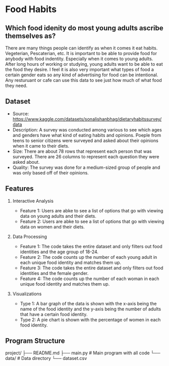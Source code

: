 # Food Habits 

## Which food idenity do most young adults ascribe themselves as?
There are many things people can identify as when it comes it eat habits. Vegeterian, Pescaterian, etc. It is important to be able to provide food for anybody with food indentity. Especially when it comes to young adults. After long hours of working or studying, young adults want to be able to eat the food they desire. I feel it is also very important what types of food a certain gender eats so any kind of advertising for food can be intentional. Any resturuant or cafe can use this data to see just how much of what food they need.

## Dataset
- Source: https://www.kaggle.com/datasets/sonalishanbhag/dietaryhabitssurvey/data
- Description: A survey was conducted among various to see which ages and genders have what kind of eating habits and opinions. Poeple from teens to senior citizens were surveyed and asked about their opinions when it came to their diets.
- Size: There are about 78 rows that represent each person that was surveyed. There are 26 columns to represent each question they were asked about.
- Quality: The survey was done for a medium-sized group of people and was only based off of their opinions.

## Features
1. Interactive Analysis
   - Feature 1: Users are abke to see a list of options that go with viewing data on young adults and their diets.
   - Feature 2: Users are abke to see a list of options that go with viewing data on women and their diets.
   
2. Data Processing
   - Feature 1: The code takes the entire dataset and only filters out food identities and the age group of 18-24.
   - Feature 2: The code counts up the number of each young adult in each unique food identity and matches them up.
   - Feature 3: The code takes the entire dataset and only filters out food identities and the female gender.
   - Feature 4: The code counts up the number of each woman in each unique food identity and matches them up.

3. Visualizations
   - Type 1: A bar graph of the data is shown with the x-axis being the name of the food identity and the y-axis being the number of adults that have a certain food identity.
   - Type 2: A pie chart is shown with the percentage of women in each food identity.

## Program Structure
project/
├── README.md
├── main.py        # Main program with all code
└── data/          # Data directory
    └── dataset.csv


